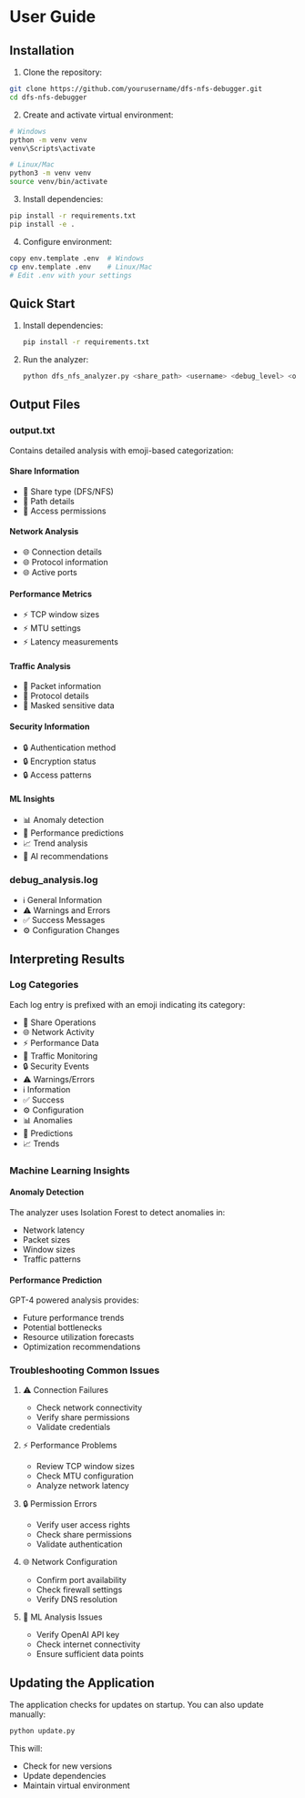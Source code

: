 # User Guide

## Installation

1. Clone the repository:
```bash
git clone https://github.com/yourusername/dfs-nfs-debugger.git
cd dfs-nfs-debugger
```

2. Create and activate virtual environment:
```bash
# Windows
python -m venv venv
venv\Scripts\activate

# Linux/Mac
python3 -m venv venv
source venv/bin/activate
```

3. Install dependencies:
```bash
pip install -r requirements.txt
pip install -e .
```

4. Configure environment:
```bash
copy env.template .env  # Windows
cp env.template .env    # Linux/Mac
# Edit .env with your settings
```

## Quick Start

1. Install dependencies:
   ```bash
   pip install -r requirements.txt
   ```

2. Run the analyzer:
   ```bash
   python dfs_nfs_analyzer.py <share_path> <username> <debug_level> <openai_key>
   ```

## Output Files

### output.txt
Contains detailed analysis with emoji-based categorization:

#### Share Information
- 📁 Share type (DFS/NFS)
- 📁 Path details
- 📁 Access permissions

#### Network Analysis
- 🌐 Connection details
- 🌐 Protocol information
- 🌐 Active ports

#### Performance Metrics
- ⚡ TCP window sizes
- ⚡ MTU settings
- ⚡ Latency measurements

#### Traffic Analysis
- 🔄 Packet information
- 🔄 Protocol details
- 🔄 Masked sensitive data

#### Security Information
- 🔒 Authentication method
- 🔒 Encryption status
- 🔒 Access patterns

#### ML Insights
- 📊 Anomaly detection
- 🔮 Performance predictions
- 📈 Trend analysis
- 🤖 AI recommendations

### debug_analysis.log
- ℹ️ General Information
- ⚠️ Warnings and Errors
- ✅ Success Messages
- ⚙️ Configuration Changes

## Interpreting Results

### Log Categories
Each log entry is prefixed with an emoji indicating its category:
- 📁 Share Operations
- 🌐 Network Activity
- ⚡ Performance Data
- 🔄 Traffic Monitoring
- 🔒 Security Events
- ⚠️ Warnings/Errors
- ℹ️ Information
- ✅ Success
- ⚙️ Configuration
- 📊 Anomalies
- 🔮 Predictions
- 📈 Trends

### Machine Learning Insights

#### Anomaly Detection
The analyzer uses Isolation Forest to detect anomalies in:
- Network latency
- Packet sizes
- Window sizes
- Traffic patterns

#### Performance Prediction
GPT-4 powered analysis provides:
- Future performance trends
- Potential bottlenecks
- Resource utilization forecasts
- Optimization recommendations

### Troubleshooting Common Issues

1. ⚠️ Connection Failures
   - Check network connectivity
   - Verify share permissions
   - Validate credentials

2. ⚡ Performance Problems
   - Review TCP window sizes
   - Check MTU configuration
   - Analyze network latency

3. 🔒 Permission Errors
   - Verify user access rights
   - Check share permissions
   - Validate authentication

4. 🌐 Network Configuration
   - Confirm port availability
   - Check firewall settings
   - Verify DNS resolution

5. 🤖 ML Analysis Issues
   - Verify OpenAI API key
   - Check internet connectivity
   - Ensure sufficient data points

## Updating the Application

The application checks for updates on startup. You can also update manually:

```bash
python update.py
```

This will:
- Check for new versions
- Update dependencies
- Maintain virtual environment
